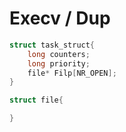 # Execv / Dup 

```c
struct task_struct{
    long counters;
    long priority;
    file* Filp[NR_OPEN];
}

struct file{

}
```